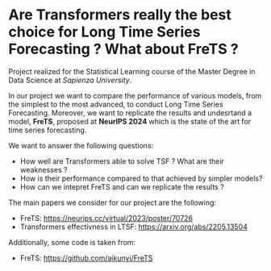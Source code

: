 # Are Transformers really the best choice for Long Time Series Forecasting ? What about FreTS ?

Project realized for the Statistical Learning course of the Master Degree in Data Science at *Sapienza University*.   

In our project we want to compare the performance of various models, from the simplest to the most advanced, to conduct Long Time Series Forecasting. Moreover, we want to replicate the results and undesrtand a model, **FreTS**, proposed at **NeurIPS 2024** which is the state of the art for time series forecasting.

We want to answer the following questions:

- How well are Transformers able to solve TSF ? What are their weaknesses ?
- How is their performance compared to that achieved by simpler models?
- How can we intepret FreTS and can we replicate the results ?

The main papers we consider for our project are the following:
- FreTS: https://neurips.cc/virtual/2023/poster/70726
- Transformers effectivness in LTSF: https://arxiv.org/abs/2205.13504
  
Additionally, some code is taken from:
- FreTS: https://github.com/aikunyi/FreTS
